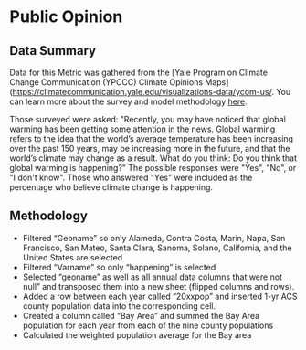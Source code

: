 # Public Opinion
## Data Summary
Data for this Metric was gathered from the [Yale Program on Climate Change Communication (YPCCC) Climate Opinions Maps](https://climatecommunication.yale.edu/visualizations-data/ycom-us/. You can learn more about the survey and model methodology [here](https://climatecommunication.yale.edu/visualizations-data/ycom-us/). 

Those surveyed were asked: "Recently, you may have noticed that global warming has been getting some attention in the news. Global warming refers to the idea that the world’s average temperature has been increasing over the past 150 years, may be increasing more in the future, and that the world’s climate may change as a result. What do you think: Do you think that global warming is happening?" The possible responses were "Yes", "No", or "I don't know". Those who answered "Yes" were included as the percentage who believe climate change is happening. 

## Methodology
- Filtered “Geoname” so only Alameda, Contra Costa, Marin, Napa, San Francisco, San Mateo, Santa Clara, Sanoma, Solano, California, and the United States are selected
- Filtered “Varname” so only “happening” is selected
- Selected “geoname” as well as all annual data columns that were not null” and transposed them into a new sheet (flipped columns and rows).
- Added a row between each year called “20xxpop” and inserted 1-yr ACS county population data into the corresponding cell.
- Created a column called “Bay Area” and summed the Bay Area population for each year from each of the nine county populations
- Calculated the weighted population average for the Bay area 
